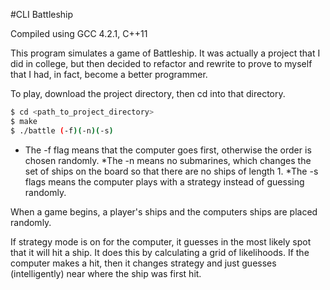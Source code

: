 #CLI Battleship

Compiled using GCC 4.2.1, C++11

This program simulates a game of Battleship. It was actually a project that I did in college, but then decided to refactor and rewrite to prove to myself that I had, in fact, become a better programmer. 

To play, download the project directory, then cd into that directory.

```bash
$ cd <path_to_project_directory>
$ make
$ ./battle (-f)(-n)(-s)
```

* The -f flag means that the computer goes first, otherwise the order is chosen randomly. 
*The -n means no submarines, which changes the set of ships on the board so that there are no ships of length 1. 
*The -s flags means the computer plays with a strategy instead of guessing randomly.

When a game begins, a player's ships and the computers ships 
are placed randomly. 

If strategy mode is on for the computer, it guesses in the most likely spot that it will hit a ship. It does this by calculating a grid of likelihoods. If the computer makes a hit, then it changes strategy and just guesses (intelligently) near where the ship was first hit. 


